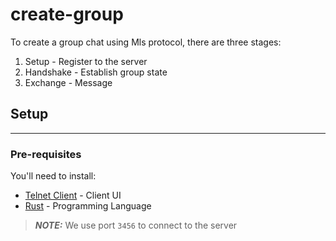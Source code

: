 # create-group

To create a group chat using Mls protocol, there are three stages:

1. Setup - Register to the server
2. Handshake - Establish group state
3. Exchange - Message

## Setup

------------

### Pre-requisites

You'll need to install:

- [Telnet Client](https://webhostinggeeks.com/howto/how-to-install-telnet-on-windows-macos-linux/) - Client UI
- [Rust](https://www.rust-lang.org/tools/install) - Programming Language

> **_NOTE:_** We use port `3456` to connect to the server
